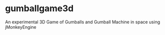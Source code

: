 gumballgame3d
=============

An experimental 3D Game of Gumballs and Gumball Machine in space using jMonkeyEngine
